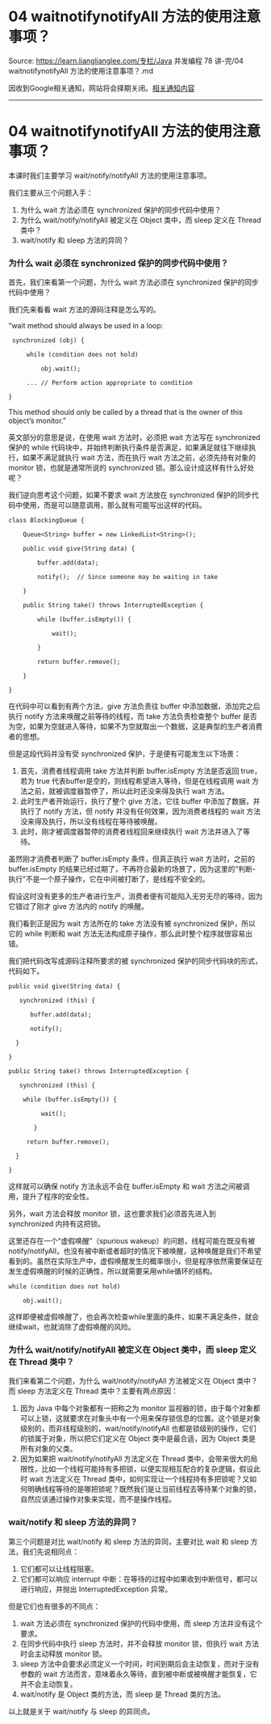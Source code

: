 # 04 waitnotifynotifyAll 方法的使用注意事项？ 

Source: https://learn.lianglianglee.com/专栏/Java 并发编程 78 讲-完/04 waitnotifynotifyAll 方法的使用注意事项？.md

因收到Google相关通知，网站将会择期关闭。[相关通知内容](https://lumendatabase.org/notices/44265620)

---

# 04 waitnotifynotifyAll 方法的使用注意事项？

本课时我们主要学习 wait/notify/notifyAll 方法的使用注意事项。

我们主要从三个问题入手：

1. 为什么 wait 方法必须在 synchronized 保护的同步代码中使用？
2. 为什么 wait/notify/notifyAll 被定义在 Object 类中，而 sleep 定义在 Thread 类中？
3. wait/notify 和 sleep 方法的异同？

### 为什么 wait 必须在 synchronized 保护的同步代码中使用？

首先，我们来看第一个问题，为什么 wait 方法必须在 synchronized 保护的同步代码中使用？

我们先来看看 wait 方法的源码注释是怎么写的。

“wait method should always be used in a loop:

```
 synchronized (obj) {

     while (condition does not hold)

         obj.wait();

     ... // Perform action appropriate to condition

}

```

This method should only be called by a thread that is the owner of this object’s monitor.”

英文部分的意思是说，在使用 wait 方法时，必须把 wait 方法写在 synchronized 保护的 while 代码块中，并始终判断执行条件是否满足，如果满足就往下继续执行，如果不满足就执行 wait 方法，而在执行 wait 方法之前，必须先持有对象的 monitor 锁，也就是通常所说的 synchronized 锁。那么设计成这样有什么好处呢？

我们逆向思考这个问题，如果不要求 wait 方法放在 synchronized 保护的同步代码中使用，而是可以随意调用，那么就有可能写出这样的代码。

```
class BlockingQueue {

    Queue<String> buffer = new LinkedList<String>();

    public void give(String data) {

        buffer.add(data);

        notify();  // Since someone may be waiting in take

    }

    public String take() throws InterruptedException {

        while (buffer.isEmpty()) {

            wait();

        }

        return buffer.remove();

    }

}

```

在代码中可以看到有两个方法，give 方法负责往 buffer 中添加数据，添加完之后执行 notify 方法来唤醒之前等待的线程，而 take 方法负责检查整个 buffer 是否为空，如果为空就进入等待，如果不为空就取出一个数据，这是典型的生产者消费者的思想。

但是这段代码并没有受 synchronized 保护，于是便有可能发生以下场景：

1. 首先，消费者线程调用 take 方法并判断 buffer.isEmpty 方法是否返回 true，若为 true 代表buffer是空的，则线程希望进入等待，但是在线程调用 wait 方法之前，就被调度器暂停了，所以此时还没来得及执行 wait 方法。
2. 此时生产者开始运行，执行了整个 give 方法，它往 buffer 中添加了数据，并执行了 notify 方法，但 notify 并没有任何效果，因为消费者线程的 wait 方法没来得及执行，所以没有线程在等待被唤醒。
3. 此时，刚才被调度器暂停的消费者线程回来继续执行 wait 方法并进入了等待。

虽然刚才消费者判断了 buffer.isEmpty 条件，但真正执行 wait 方法时，之前的 buffer.isEmpty 的结果已经过期了，不再符合最新的场景了，因为这里的“判断-执行”不是一个原子操作，它在中间被打断了，是线程不安全的。

假设这时没有更多的生产者进行生产，消费者便有可能陷入无穷无尽的等待，因为它错过了刚才 give 方法内的 notify 的唤醒。

我们看到正是因为 wait 方法所在的 take 方法没有被 synchronized 保护，所以它的 while 判断和 wait 方法无法构成原子操作，那么此时整个程序就很容易出错。

我们把代码改写成源码注释所要求的被 synchronized 保护的同步代码块的形式，代码如下。

```
public void give(String data) {

   synchronized (this) {

      buffer.add(data);

      notify();

  }

}

public String take() throws InterruptedException {

   synchronized (this) {

    while (buffer.isEmpty()) {

         wait();

       }

     return buffer.remove();

  }

}

```

这样就可以确保 notify 方法永远不会在 buffer.isEmpty 和 wait 方法之间被调用，提升了程序的安全性。

另外，wait 方法会释放 monitor 锁，这也要求我们必须首先进入到 synchronized 内持有这把锁。

这里还存在一个“虚假唤醒”（spurious wakeup）的问题，线程可能在既没有被notify/notifyAll，也没有被中断或者超时的情况下被唤醒，这种唤醒是我们不希望看到的。虽然在实际生产中，虚假唤醒发生的概率很小，但是程序依然需要保证在发生虚假唤醒的时候的正确性，所以就需要采用while循环的结构。

```
while (condition does not hold)

    obj.wait();

```

这样即便被虚假唤醒了，也会再次检查while里面的条件，如果不满足条件，就会继续wait，也就消除了虚假唤醒的风险。

### 为什么 wait/notify/notifyAll 被定义在 Object 类中，而 sleep 定义在 Thread 类中？

我们来看第二个问题，为什么 wait/notify/notifyAll 方法被定义在 Object 类中？而 sleep 方法定义在 Thread 类中？主要有两点原因：

1. 因为 Java 中每个对象都有一把称之为 monitor 监视器的锁，由于每个对象都可以上锁，这就要求在对象头中有一个用来保存锁信息的位置。这个锁是对象级别的，而非线程级别的，wait/notify/notifyAll 也都是锁级别的操作，它们的锁属于对象，所以把它们定义在 Object 类中是最合适，因为 Object 类是所有对象的父类。
2. 因为如果把 wait/notify/notifyAll 方法定义在 Thread 类中，会带来很大的局限性，比如一个线程可能持有多把锁，以便实现相互配合的复杂逻辑，假设此时 wait 方法定义在 Thread 类中，如何实现让一个线程持有多把锁呢？又如何明确线程等待的是哪把锁呢？既然我们是让当前线程去等待某个对象的锁，自然应该通过操作对象来实现，而不是操作线程。

### wait/notify 和 sleep 方法的异同？

第三个问题是对比 wait/notify 和 sleep 方法的异同，主要对比 wait 和 sleep 方法，我们先说相同点：

1. 它们都可以让线程阻塞。
2. 它们都可以响应 interrupt 中断：在等待的过程中如果收到中断信号，都可以进行响应，并抛出 InterruptedException 异常。

但是它们也有很多的不同点：

1. wait 方法必须在 synchronized 保护的代码中使用，而 sleep 方法并没有这个要求。
2. 在同步代码中执行 sleep 方法时，并不会释放 monitor 锁，但执行 wait 方法时会主动释放 monitor 锁。
3. sleep 方法中会要求必须定义一个时间，时间到期后会主动恢复，而对于没有参数的 wait 方法而言，意味着永久等待，直到被中断或被唤醒才能恢复，它并不会主动恢复。
4. wait/notify 是 Object 类的方法，而 sleep 是 Thread 类的方法。

以上就是关于 wait/notify 与 sleep 的异同点。
